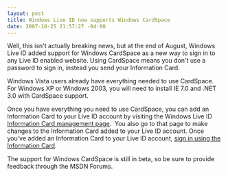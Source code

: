 ```yaml
---
layout: post
title: Windows Live ID now supports Windows CardSpace
date: 2007-10-25 21:57:27 -04:00
---
```


Well, this isn't actually breaking news, but at the end of August, Windows Live ID added support for Windows CardSpace as a new way to sign in to any Live ID enabled website. Using CardSpace means you don't use a password to sign in, instead you send your Information Card.

Windows Vista users already have everything needed to use CardSpace. For Windows XP or Windows 2003, you will need to install IE 7.0 and .NET 3.0 with CardSpace support.

Once you have everything you need to use CardSpace, you can add an Information Card to your Live ID account by visiting the Windows Live ID [<u>Information Card management page</u>](https://login.live.com/beta/managecards.srf?wa=wsignin1.0&wreply=http://www.live.com&vv=500).  You also go to that page to make changes to the Information Card added to your Live ID account. Once you’ve added an Information Card to your Live ID account, [<u>sign in using the Information Card</u>](https://login.live.com/login.srf?wa=wsignin1.0&wreply=http://www.live.com&vv=500&cred=i). 

The support for Windows CardSpace is still in beta, so be sure to provide feedback through the MSDN Forums.
